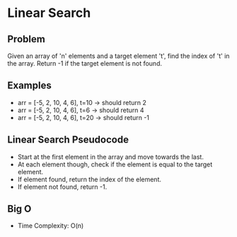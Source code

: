 # Linear Search

## Problem

Given an array of 'n' elements and a target element 't', find the index of 't' in the array. Return -1 if the target element is not found.

## Examples

- arr = [-5, 2, 10, 4, 6], t=10 -> should return 2
- arr = [-5, 2, 10, 4, 6], t=6 -> should return 4
- arr = [-5, 2, 10, 4, 6], t=20 -> should return -1

## Linear Search Pseudocode

- Start at the first element in the array and move towards the last.
- At each element though, check if the element is equal to the target element.
- If element found, return the index of the element.
- If element not found, return -1.

## Big O

- Time Complexity: O(n)

